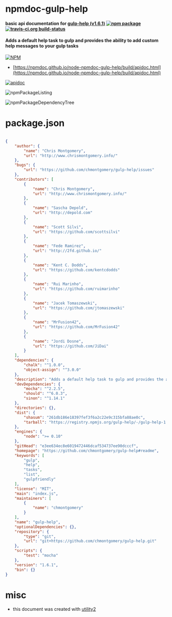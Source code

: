 # npmdoc-gulp-help

#### basic api documentation for  [gulp-help (v1.6.1)](https://github.com/chmontgomery/gulp-help#readme)  [![npm package](https://img.shields.io/npm/v/npmdoc-gulp-help.svg?style=flat-square)](https://www.npmjs.org/package/npmdoc-gulp-help) [![travis-ci.org build-status](https://api.travis-ci.org/npmdoc/node-npmdoc-gulp-help.svg)](https://travis-ci.org/npmdoc/node-npmdoc-gulp-help)

#### Adds a default help task to gulp and provides the ability to add custom help messages to your gulp tasks

[![NPM](https://nodei.co/npm/gulp-help.png?downloads=true&downloadRank=true&stars=true)](https://www.npmjs.com/package/gulp-help)

- [https://npmdoc.github.io/node-npmdoc-gulp-help/build/apidoc.html](https://npmdoc.github.io/node-npmdoc-gulp-help/build/apidoc.html)

[![apidoc](https://npmdoc.github.io/node-npmdoc-gulp-help/build/screenCapture.buildCi.browser.%252Ftmp%252Fbuild%252Fapidoc.html.png)](https://npmdoc.github.io/node-npmdoc-gulp-help/build/apidoc.html)

![npmPackageListing](https://npmdoc.github.io/node-npmdoc-gulp-help/build/screenCapture.npmPackageListing.svg)

![npmPackageDependencyTree](https://npmdoc.github.io/node-npmdoc-gulp-help/build/screenCapture.npmPackageDependencyTree.svg)



# package.json

```json

{
    "author": {
        "name": "Chris Montgomery",
        "url": "http://www.chrismontgomery.info/"
    },
    "bugs": {
        "url": "https://github.com/chmontgomery/gulp-help/issues"
    },
    "contributors": [
        {
            "name": "Chris Montgomery",
            "url": "http://www.chrismontgomery.info/"
        },
        {
            "name": "Sascha Depold",
            "url": "http://depold.com"
        },
        {
            "name": "Scott Silvi",
            "url": "https://github.com/scottsilvi"
        },
        {
            "name": "Fede Ramirez",
            "url": "http://2fd.github.io/"
        },
        {
            "name": "Kent C. Dodds",
            "url": "https://github.com/kentcdodds"
        },
        {
            "name": "Rui Marinho",
            "url": "https://github.com/ruimarinho"
        },
        {
            "name": "Jacek Tomaszewski",
            "url": "https://github.com/jtomaszewski"
        },
        {
            "name": "MrFusion42",
            "url": "https://github.com/MrFusion42"
        },
        {
            "name": "Jordi Dosne",
            "url": "https://github.com/JiDai"
        }
    ],
    "dependencies": {
        "chalk": "^1.0.0",
        "object-assign": "^3.0.0"
    },
    "description": "Adds a default help task to gulp and provides the ability to add custom help messages to your gulp tasks",
    "devDependencies": {
        "mocha": "^2.2.5",
        "should": "^6.0.3",
        "sinon": "^1.14.1"
    },
    "directories": {},
    "dist": {
        "shasum": "261db186e18397fef3f6a2c22e9c315bfa88ae0c",
        "tarball": "https://registry.npmjs.org/gulp-help/-/gulp-help-1.6.1.tgz"
    },
    "engines": {
        "node": ">= 0.10"
    },
    "gitHead": "e3ee634ec8e6019472446dcaf534737ee90dcccf",
    "homepage": "https://github.com/chmontgomery/gulp-help#readme",
    "keywords": [
        "gulp",
        "help",
        "tasks",
        "list",
        "gulpfriendly"
    ],
    "license": "MIT",
    "main": "index.js",
    "maintainers": [
        {
            "name": "chmontgomery"
        }
    ],
    "name": "gulp-help",
    "optionalDependencies": {},
    "repository": {
        "type": "git",
        "url": "git+https://github.com/chmontgomery/gulp-help.git"
    },
    "scripts": {
        "test": "mocha"
    },
    "version": "1.6.1",
    "bin": {}
}
```



# misc
- this document was created with [utility2](https://github.com/kaizhu256/node-utility2)
